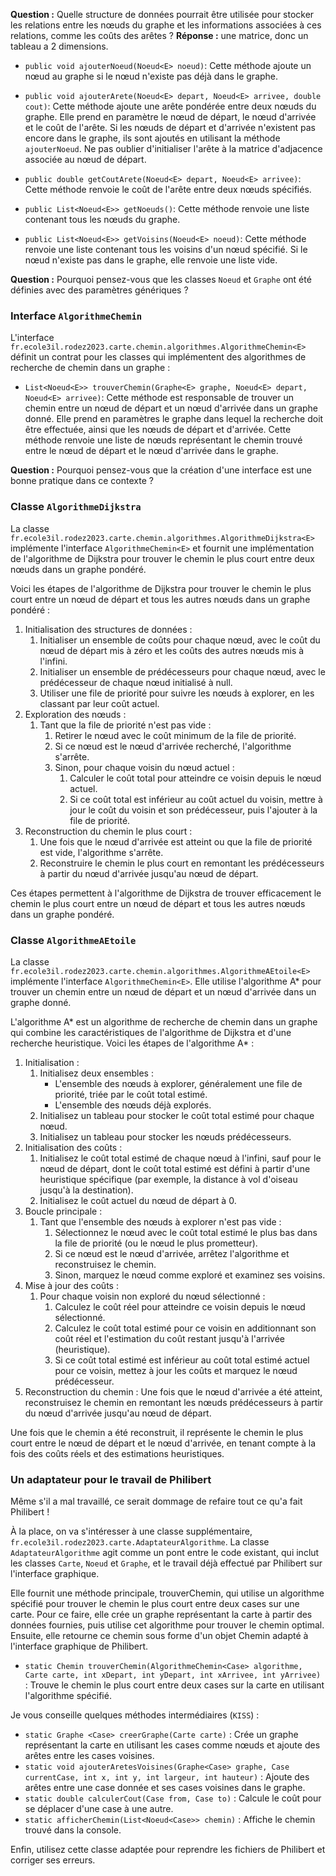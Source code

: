
**Question :** Quelle structure de données pourrait être utilisée pour stocker les relations entre les nœuds du graphe et les informations associées à ces relations, comme les coûts des arêtes ?
**Réponse :** une matrice, donc un tableau a 2 dimensions.

- `public void ajouterNoeud(Noeud<E> noeud)`: Cette méthode ajoute un nœud au graphe si le nœud n'existe pas déjà dans le graphe.

- `public void ajouterArete(Noeud<E> depart, Noeud<E> arrivee, double cout)`: Cette méthode ajoute une arête pondérée entre deux nœuds du graphe. Elle prend en paramètre le nœud de départ, le nœud d'arrivée et le coût de l'arête. Si les nœuds de départ et d'arrivée n'existent pas encore dans le graphe, ils sont ajoutés en utilisant la méthode `ajouterNoeud`. Ne pas oublier d'initialiser l'arête à la matrice d'adjacence associée au nœud de départ.

- `public double getCoutArete(Noeud<E> depart, Noeud<E> arrivee)`: Cette méthode renvoie le coût de l'arête entre deux nœuds spécifiés.

- `public List<Noeud<E>> getNoeuds()`: Cette méthode renvoie une liste contenant tous les nœuds du graphe.

- `public List<Noeud<E>> getVoisins(Noeud<E> noeud)`: Cette méthode renvoie une liste contenant tous les voisins d'un nœud spécifié. Si le nœud n'existe pas dans le graphe, elle renvoie une liste vide.

**Question :** Pourquoi pensez-vous que les classes `Noeud` et `Graphe` ont été définies avec des paramètres génériques ?

### Interface `AlgorithmeChemin`

L'interface `fr.ecole3il.rodez2023.carte.chemin.algorithmes.AlgorithmeChemin<E>` définit un contrat pour les classes qui implémentent des algorithmes de recherche de chemin dans un graphe :

- `List<Noeud<E>> trouverChemin(Graphe<E> graphe, Noeud<E> depart, Noeud<E> arrivee)`: Cette méthode est responsable de trouver un chemin entre un nœud de départ et un nœud d'arrivée dans un graphe donné. Elle prend en paramètres le graphe dans lequel la recherche doit être effectuée, ainsi que les nœuds de départ et d'arrivée. Cette méthode renvoie une liste de nœuds représentant le chemin trouvé entre le nœud de départ et le nœud d'arrivée dans le graphe.


**Question :** Pourquoi pensez-vous que la création d'une interface est une bonne pratique dans ce contexte ?

### Classe `AlgorithmeDijkstra`

La classe `fr.ecole3il.rodez2023.carte.chemin.algorithmes.AlgorithmeDijkstra<E>` implémente l'interface `AlgorithmeChemin<E>` et fournit une implémentation de l'algorithme de Dijkstra pour trouver le chemin le plus court entre deux nœuds dans un graphe pondéré.

Voici les étapes de l'algorithme de Dijkstra pour trouver le chemin le plus court entre un nœud de départ et tous les autres nœuds dans un graphe pondéré :

1. Initialisation des structures de données :
   1. Initialiser un ensemble de coûts pour chaque nœud, avec le coût du nœud de départ mis à zéro et les coûts des autres nœuds mis à l'infini.
   2. Initialiser un ensemble de prédécesseurs pour chaque nœud, avec le prédécesseur de chaque nœud initialisé à null.
   3. Utiliser une file de priorité pour suivre les nœuds à explorer, en les classant par leur coût actuel.
2. Exploration des nœuds :
   1. Tant que la file de priorité n'est pas vide :
      1. Retirer le nœud avec le coût minimum de la file de priorité.
      2. Si ce nœud est le nœud d'arrivée recherché, l'algorithme s'arrête.
      3. Sinon, pour chaque voisin du nœud actuel :
         1. Calculer le coût total pour atteindre ce voisin depuis le nœud actuel.
         2. Si ce coût total est inférieur au coût actuel du voisin, mettre à jour le coût du voisin et son prédécesseur, puis l'ajouter à la file de priorité.
3. Reconstruction du chemin le plus court :
   1. Une fois que le nœud d'arrivée est atteint ou que la file de priorité est vide, l'algorithme s'arrête.
   2. Reconstruire le chemin le plus court en remontant les prédécesseurs à partir du nœud d'arrivée jusqu'au nœud de départ.

Ces étapes permettent à l'algorithme de Dijkstra de trouver efficacement le chemin le plus court entre un nœud de départ et tous les autres nœuds dans un graphe pondéré.

### Classe `AlgorithmeAEtoile`

La classe `fr.ecole3il.rodez2023.carte.chemin.algorithmes.AlgorithmeAEtoile<E>` implémente l'interface `AlgorithmeChemin<E>`. Elle utilise l'algorithme A* pour trouver un chemin entre un nœud de départ et un nœud d'arrivée dans un graphe donné. 

L'algorithme A* est un algorithme de recherche de chemin dans un graphe qui combine les caractéristiques de l'algorithme de Dijkstra et d'une recherche heuristique. Voici les étapes de l'algorithme A* :

1. Initialisation :
   1. Initialisez deux ensembles :
      - L'ensemble des nœuds à explorer, généralement une file de priorité, triée par le coût total estimé.
      - L'ensemble des nœuds déjà explorés.
    2. Initialisez un tableau pour stocker le coût total estimé pour chaque nœud.
    3. Initialisez un tableau pour stocker les nœuds prédécesseurs.
2. Initialisation des coûts :
    1. Initialisez le coût total estimé de chaque nœud à l'infini, sauf pour le nœud de départ, dont le coût total estimé est défini à partir d'une heuristique spécifique (par exemple, la distance à vol d'oiseau jusqu'à la destination).
    2. Initialisez le coût actuel du nœud de départ à 0.
3. Boucle principale :
    1. Tant que l'ensemble des nœuds à explorer n'est pas vide :
       1. Sélectionnez le nœud avec le coût total estimé le plus bas dans la file de priorité (ou le nœud le plus prometteur).
       2. Si ce nœud est le nœud d'arrivée, arrêtez l'algorithme et reconstruisez le chemin.
       3. Sinon, marquez le nœud comme exploré et examinez ses voisins.
4. Mise à jour des coûts :
   1. Pour chaque voisin non exploré du nœud sélectionné :
      1. Calculez le coût réel pour atteindre ce voisin depuis le nœud sélectionné.
      2. Calculez le coût total estimé pour ce voisin en additionnant son coût réel et l'estimation du coût restant jusqu'à l'arrivée (heuristique).
      3. Si ce coût total estimé est inférieur au coût total estimé actuel pour ce voisin, mettez à jour les coûts et marquez le nœud prédécesseur.
5. Reconstruction du chemin : Une fois que le nœud d'arrivée a été atteint, reconstruisez le chemin en remontant les nœuds prédécesseurs à partir du nœud d'arrivée jusqu'au nœud de départ.

Une fois que le chemin a été reconstruit, il représente le chemin le plus court entre le nœud de départ et le nœud d'arrivée, en tenant compte à la fois des coûts réels et des estimations heuristiques.

### Un adaptateur pour le travail de Philibert

Même s'il a mal travaillé, ce serait dommage de refaire tout ce qu'a fait Philibert !

À la place, on va s'intéresser à une classe supplémentaire, `fr.ecole3il.rodez2023.carte.AdaptateurAlgorithme`. La classe `AdaptateurAlgorithme` agit comme un pont entre le code existant, qui inclut les classes `Carte`, `Noeud` et `Graphe`, et le travail déjà effectué par Philibert sur l'interface graphique. 

Elle fournit une méthode principale, trouverChemin, qui utilise un algorithme spécifié pour trouver le chemin le plus court entre deux cases sur une carte. Pour ce faire, elle crée un graphe représentant la carte à partir des données fournies, puis utilise cet algorithme pour trouver le chemin optimal. Ensuite, elle retourne ce chemin sous forme d'un objet Chemin adapté à l'interface graphique de Philibert.

- `static Chemin trouverChemin(AlgorithmeChemin<Case> algorithme, Carte carte, int xDepart, int yDepart, int xArrivee, int yArrivee)` : Trouve le chemin le plus court entre deux cases sur la carte en utilisant l'algorithme spécifié.

Je vous conseille quelques méthodes intermédiaires (`KISS`) :

- `static Graphe <Case> creerGraphe(Carte carte)` : Crée un graphe représentant la carte en utilisant les cases comme nœuds et ajoute des arêtes entre les cases voisines.
- `static void ajouterAretesVoisines(Graphe<Case> graphe, Case currentCase, int x, int y, int largeur, int hauteur)` : Ajoute des arêtes entre une case donnée et ses cases voisines dans le graphe.
- `static double calculerCout(Case from, Case to)` : Calcule le coût pour se déplacer d'une case à une autre.
- `static afficherChemin(List<Noeud<Case>> chemin)` : Affiche le chemin trouvé dans la console.

Enfin, utilisez cette classe adaptée pour reprendre les fichiers de Philibert et corriger ses erreurs.